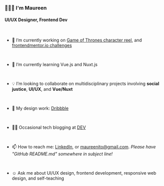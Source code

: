 <!--
**maureento8888/maureento8888** is a ✨ _special_ ✨ repository because its `README.md` (this file) appears on your GitHub profile. -->

### 👩🏻‍💻  I'm Maureen

<h4>UI/UX Designer, Frontend Dev</h4>
<br>
<ul>
  
  <li>
    <p>🔭 I’m currently working on <a href="https://github.com/maureento8888/got-reel.git" target="_blank" rel="noopener noreferral">Game of Thrones character reel</a>, and <a href="https://github.com/maureento8888/Frontend-Mentor-Challenges.git" target="_blank" rel="https://github.com/maureento8888/Frontend-Mentor-Challenges.git">frontendmentor.io challenges</a></p>
  </li>
  
  <br>
  
  <li>
    <p>🌱 I’m currently learning Vue.js and Nuxt.js</p>
  </li>
  
  <br>
  
  <li>
    <p>💡 I’m looking to collaborate on multidisciplinary projects involving <strong>social justice</strong>, <strong>UI/UX</strong>, and <strong>Vue/Nuxt</strong></p>
  </li>
  
  <br>
  
  <li>
    <p>🏀 My design work: <a href="https://dribbble.com/maureen_to" target="_blank" rel="noopener noreferral" alt="Dribbble">Dribbble</a></p>
  </li>
  
  <br>
  
  <li>
    <p>✍🏼 Occasional tech blogging at <a href="https://dev.to/maureento8888" target="_blank" rel="noopener noreferral" alt="dev.to">DEV</a></p>
  </li>
  
  <br>
  
  <li>
    <p>📫 How to reach me: <a href="https://www.linkedin.com/in/maureento" target="_blank" rel="noopener noreferral" alt="LinkedIn">LinkedIn</a>, or <a href="mailto:maureenito@gmail.com" target="_blank" rel="noopener noreferral">maureenito@gmail.com</a>. <em>Please have "GitHub README.md" somewhere in subject line!</em></p>
  </li>
  
  <br>
  
  <li>
    <p>☺️ Ask me about UI/UX design, frontend development, responsive web design, and self-teaching</p>
  </li>
  
</ul>
